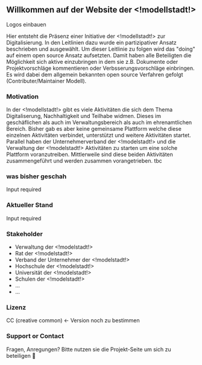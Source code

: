 ## Willkommen auf der Website der <!modellstadt!>  

<todo> Logos einbauen

Hier entsteht die Präsenz einer Initiative der <!modellstadt!> zur Digitalisierung.
In den Leitlinien dazu wurde ein partizipativer Ansatz beschrieben und ausgewählt. Um dieser Leitlinie zu folgen wird das "doing" auf einem open source Ansatz aufsetzten. Damit haben alle Beteiligten die Möglichkeit sich aktive einzubringen in dem sie z.B. Dokumente oder Projektvorschläge kommentieren oder Verbsserungsvorschläge einbringen.   
Es wird dabei dem allgemein bekannten open source Verfahren gefolgt (Contributer/Maintainer Modell).   

### Motivation
In der <!modellstadt!> gibt es viele Aktivitäten die sich dem Thema Digitaliserung, Nachhaltigkeit und Teilhabe widmen. Dieses im geschäflichen als auch im Verwaltungsbereich als auch im ehrenamtlichen Bereich. Bisher gab es aber keine gemeinsame Plattform welche diese einzelnen Aktivitäten verbindet, unterstützt und weitere Aktivitäten startet.   
Parallel haben der Unternehmerverband der <!modelstadt!> und die Verwaltung der <!modelstadt!> Aktivitäten zu starten um eine solche Plattform voranzutreiben. Mittlerweile sind diese beiden Aktivitäten zusammengeführt und werden zusammen vorangetrieben.
tbc

### was bisher geschah
Input required

### Aktueller Stand
Input required

### Stakeholder
+ Verwaltung der <!modelstadt!>
+ Rat der <!modelstadt!>
+ Verband der Unternehmer der <!modelstadt!>
+ Hochschule der <!modelstadt!>
+ Universität der <!modelstadt!>
+ Schulen der <!modelstadt!>
+ ...
+ ...

### Lizenz
CC (creative common) <- Version noch zu bestimmen


### Support or Contact
Fragen, Anregungen? Bitte nutzen sie die Projekt-Seite um sich zu beteiligen 🙂
